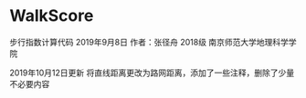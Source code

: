 # WalkScore
步行指数计算代码 2019年9月8日
作者：张径舟 2018级 南京师范大学地理科学学院

2019年10月12日更新
将直线距离更改为路网距离，添加了一些注释，删除了少量不必要内容

